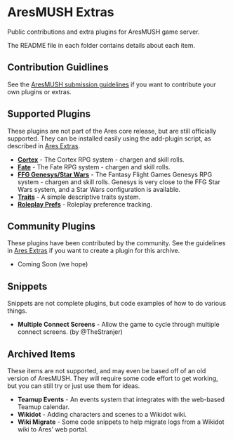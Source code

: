 # AresMUSH Extras

Public contributions and extra plugins for AresMUSH game server.  

The README file in each folder contains details about each item.

## Contribution Guidlines

See the [AresMUSH submission guidelines](https://aresmush.com/tutorials/code/extra-contribs/) if you want to contribute your own plugins or extras.

## Supported Plugins

These plugins are not part of the Ares core release, but are still officially supported.  They can be installed easily using the add-plugin script, as described in [Ares Extras](https://aresmush.com/tutorials/code/extras/).

* **[Cortex](https://github.com/AresMUSH/ares-extras/tree/master/plugins/cortex)** - The Cortex RPG system - chargen and skill rolls.
* **[Fate](https://github.com/AresMUSH/ares-extras/tree/master/plugins/fate)** - The Fate RPG system - chargen and skill rolls.
* **[FFG Genesys/Star Wars](https://github.com/AresMUSH/ares-extras/tree/master/plugins/ffg)** - The Fantasy Flight Games Genesys RPG system - chargen and skill rolls.  Genesys is very close to the FFG Star Wars system, and a Star Wars configuration is available.
* **[Traits](https://github.com/AresMUSH/ares-extras/tree/master/plugins/traits)** - A simple descriptive traits system.
* **[Roleplay Prefs](https://github.com/AresMUSH/ares-extras/tree/master/plugins/prefs)** - Roleplay preference tracking.

## Community Plugins

These plugins have been contributed by the community.  See the guidelines in [Ares Extras](https://aresmush.com/tutorials/code/extras/) if you want to create a plugin for this archive.

* Coming Soon (we hope)

## Snippets

Snippets are not complete plugins, but code examples of how to do various things.

* **Multiple Connect Screens** - Allow the game to cycle through multiple connect screens.  (by @TheStranjer)

## Archived Items

These items are not supported, and may even be based off of an old version of AresMUSH.  They will require some code effort to get working, but you can still try or just use them for ideas.

* **Teamup Events** - An events system that integrates with the web-based Teamup calendar.
* **Wikidot** - Adding characters and scenes to a Wikidot wiki.
* **Wiki Migrate** - Some code snippets to help migrate logs from a Wikidot wiki to Ares' web portal.
